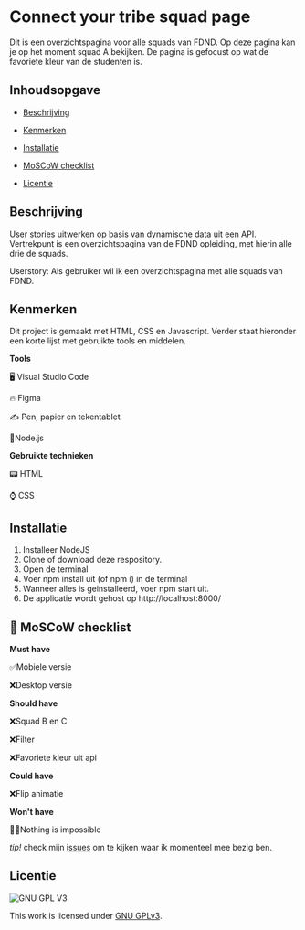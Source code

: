 # Connect your tribe squad page

Dit is een overzichtspagina voor alle squads van FDND. Op deze pagina kan je op het moment squad A bekijken. De pagina is gefocust op wat de favoriete kleur van de studenten is.

## Inhoudsopgave


* [Beschrijving](https://github.com/Demivdm/connect-your-tribe-squad-page/blob/main/README.md#beschrijving) 

* [Kenmerken](https://github.com/Demivdm/connect-your-tribe-squad-page/blob/main/README.md#kenmerken) 

* [Installatie](https://github.com/Demivdm/connect-your-tribe-squad-page/blob/main/README.md#installatie)

* [MoSCoW checklist](https://github.com/Demivdm/Plant-swap-Buurtcampus-Oost/blob/main/README.md#-moscow-checklist)

* [Licentie](https://github.com/Demivdm/connect-your-tribe-squad-page/blob/main/README.md#licentie)



## Beschrijving

User stories uitwerken op basis van dynamische data uit een API. Vertrekpunt is een overzichtspagina van de FDND opleiding, met hierin alle drie de squads.

Userstory: Als gebruiker wil ik een overzichtspagina met alle squads van FDND.

## Kenmerken

Dit project is gemaakt met HTML, CSS en Javascript. Verder staat hieronder een korte lijst met gebruikte tools en middelen.

**Tools**

🖥️ Visual Studio Code

🔥 Figma

✍ Pen, papier en tekentablet

📒Node.js

**Gebruikte technieken**

📟 HTML

⌚ CSS

## Installatie

1. Installeer NodeJS
2. Clone of download deze respository.
3. Open de terminal
4. Voer npm install uit (of npm i) in de terminal
5. Wanneer alles is geinstalleerd, voer npm start uit.
6. De applicatie wordt gehost op http://localhost:8000/


## 🎩 MoSCoW checklist

**Must have**
  
  ✅Mobiele versie
  
  ❌Desktop versie
 

**Should have**

  ❌Squad B en C
    
  ❌Filter
  
  ❌Favoriete kleur uit api

**Could have**

  ❌Flip animatie

**Won't have**

  🦸‍♀️Nothing is impossible

_tip!_ check mijn [issues](https://github.com/Demivdm/connect-your-tribe-squad-page/issues) om te kijken waar ik momenteel mee bezig ben.

## Licentie

![GNU GPL V3](https://www.gnu.org/graphics/gplv3-127x51.png)

This work is licensed under [GNU GPLv3](./LICENSE).
